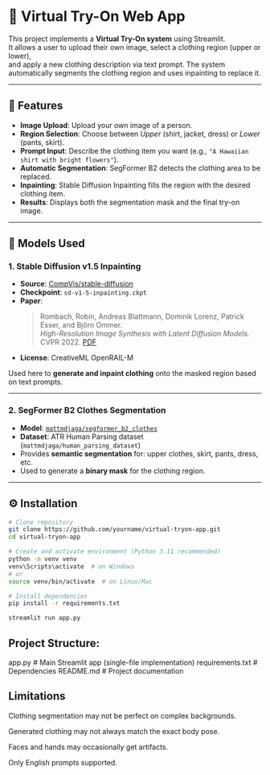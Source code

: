 # 👕 Virtual Try-On Web App

This project implements a **Virtual Try-On system** using Streamlit.  
It allows a user to upload their own image, select a clothing region (upper or lower),  
and apply a new clothing description via text prompt. The system automatically segments the clothing region and uses inpainting to replace it.

---

## 🚀 Features
- **Image Upload**: Upload your own image of a person.  
- **Region Selection**: Choose between *Upper* (shirt, jacket, dress) or *Lower* (pants, skirt).  
- **Prompt Input**: Describe the clothing item you want (e.g., `"A Hawaiian shirt with bright flowers"`).  
- **Automatic Segmentation**: SegFormer B2 detects the clothing area to be replaced.  
- **Inpainting**: Stable Diffusion Inpainting fills the region with the desired clothing item.  
- **Results**: Displays both the segmentation mask and the final try-on image.

---

## 🧠 Models Used

### 1. Stable Diffusion v1.5 Inpainting
- **Source**: [CompVis/stable-diffusion](https://github.com/CompVis/stable-diffusion)  
- **Checkpoint**: `sd-v1-5-inpainting.ckpt`  
- **Paper**:  
  > Rombach, Robin, Andreas Blattmann, Dominik Lorenz, Patrick Esser, and Björn Ommer.  
  > *High-Resolution Image Synthesis with Latent Diffusion Models.*  
  > CVPR 2022. [PDF](https://arxiv.org/abs/2112.10752)  
- **License**: CreativeML OpenRAIL-M  

Used here to **generate and inpaint clothing** onto the masked region based on text prompts.

---

### 2. SegFormer B2 Clothes Segmentation
- **Model**: [`mattmdjaga/segformer_b2_clothes`](https://huggingface.co/mattmdjaga/segformer_b2_clothes)  
- **Dataset**: ATR Human Parsing dataset (`mattmdjaga/human_parsing_dataset`)  
- Provides **semantic segmentation** for: upper clothes, skirt, pants, dress, etc.  
- Used to generate a **binary mask** for the clothing region.  

---

## ⚙️ Installation

```bash
# Clone repository
git clone https://github.com/yourname/virtual-tryon-app.git
cd virtual-tryon-app

# Create and activate environment (Python 3.11 recommended)
python -m venv venv
venv\Scripts\activate  # on Windows
# or
source venv/bin/activate  # on Linux/Mac

# Install dependencies
pip install -r requirements.txt

streamlit run app.py

```

## Project Structure:
app.py              # Main Streamlit app (single-file implementation)
requirements.txt    # Dependencies
README.md           # Project documentation


## Limitations

Clothing segmentation may not be perfect on complex backgrounds.

Generated clothing may not always match the exact body pose.

Faces and hands may occasionally get artifacts.

Only English prompts supported.